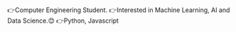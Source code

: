 👉Computer Engineering Student.
👉Interested in Machine Learning, AI and Data Science.😊
👉Python, Javascript
